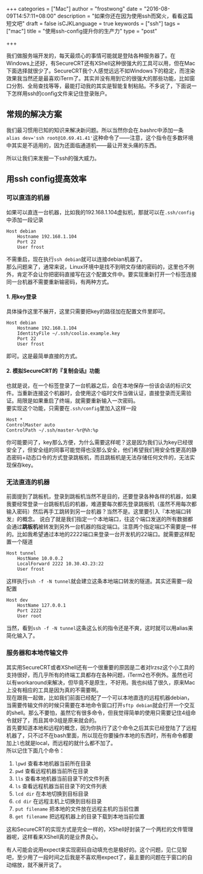 +++
categories = ["Mac"]
author = "frostwong"
date = "2016-08-09T14:57:11+08:00"
description = "如果你还在因为使用ssh而窝火，看看这篇短文吧"
draft = false
isCJKLanguage = true
keywords = ["ssh"]
tags = ["mac"]
title = "使用ssh-config提升你的生产力"
type = "post"

+++

我们做服务端开发的，每天最烦心的事情可能就是登陆各种服务器了。在Windows上还好，有SecureCRT还有XShell这种很强大的工具可以用，但在Mac下面选择就很少了。SecureCRT我个人感觉远远不如Windows下的稳定，而渲染效果我当然还是最喜欢iTerm了。其实并没有用到它的很强大的那些功能，比如窗口分割、全局查找等等，最能打动我的其实是智能复制粘贴。不多说了，下面说一下怎样用ssh的config文件来记住登录账户。

## 常规的解决方案
我们最习惯用已知的知识来解决新问题。所以当然你会在.bashrc中添加一条`alias dev='ssh root@10.69.41.41'`这种命令了——注意，这个指令在多数环境中其实是不适用的，因为还面临通道机——最让开发头痛的东西。

所以让我们来发掘一下ssh的强大威力。

## 用ssh config提高效率

### 可以直连的机器
如果可以直连一台机器，比如我的192.168.1.104虚拟机，那就可以在`.ssh/config`中添加一段记录


```
Host debian
	Hostname 192.168.1.104
	Port 22
	User frost
```

不需重启，现在执行`ssh debian`就可以连接debian机器了。  
那么问题来了，通常来说，Linux环境中是找不到明文存储的密码的，这里也不例外，肯定不会让你把密码直接写在这个配置文件中。要实现重新打开一个标签连接同一台机器不需要重新输密码，有两种方式。  
#### 1. 用key登录
具体操作这里不展开，这里只需要把key的路径加在配置文件里即可。

```
Host debian
	Hostname 192.168.1.104
	IdentityFile ~/.ssh/coolio.example.key
	Port 22
	User frost
```

即可。这是最简单直接的方式。  
#### 2. 模拟SecureCRT的『复制会话』功能
也就是说，在一个标签登录了一台机器之后，会在本地保存一份该会话的标识文件。当重新连接这个机器时，会使用这个临时文件当做认证，直接登录而无需验证。局限是如果重启了终端，就需要重新输入一次密码。  
要实现这个功能，只需要在`.ssh/config`里加入这样一段

```
Host *
ControlMaster auto
ControlPath ~/.ssh/master-%r@%h:%p
```

你可能要问了，key那么方便，为什么需要这样呢？这是因为我们认为key已经很安全了，但安全组的同事可能觉得也没那么安全，他们希望我们用安全性更高的静态密码+动态口令的方式登录跳板机，而且跳板机是无法存储任何文件的，无法实现保存key。

### 无法直连的机器
前面提到了跳板机，登录到跳板机当然不是目的，还要登录各种各样的机器，如果我要经常登录一台跳板机后的机器，难道要每次都先登录跳板机（虽然不用每次都输入密码）然后再手工跳转到另一台机器？当然不是。这里要引入『本地端口转发』的概念。
说白了就是我们指定一个本地端口，往这个端口发送的所有数据都会通过**跳板机**被转发到另外一台机器的指定端口。注意两个指定端口不需要是一样的。比如我希望通过本地的2222端口来登录一台开发机的22端口。就需要这样配置一个隧道

```
Host tunnel
	HostName 10.0.0.2
	LocalForward 2222 10.30.43.23:22
	User frost
```

这样执行`ssh -f -N tunnel`就会建立这条本地端口转发的隧道。其实还需要一段配置

```
Host dev
	HostName 127.0.0.1
	Port 2222
	User root
```

当然，看到`ssh -f -N tunnel`这条这么长的指令还是不爽，这时就可以用alias来简化输入了。

### 服务器和本地传输文件
其实用SecureCRT或者XShell还有一个很重要的原因是二者对lrzsz这个小工具的支持很好，而几乎所有的终端工具都存在各种问题，iTerm2也不例外。虽然也可以有workaround来解决，但毕竟不是原生，不好用。我也纠结了很久，原来Mac上没有相应的工具是因为真的不需要啊。  
现在跟我一起做，比如我们前面已经配了一个可以本地直连的远程机器debian，当需要传输文件的时候只需要在本地命令窗口打开`sftp debian`就会打开一个交互的shell。那么不要怕，虽然它有很多命令，但我觉得简单的使用只需要记住4组命令就好了，而且其中3组是原来就会的。  
首先要知道本地和远程的概念，因为你执行了这个命令之后其实已经登陆了了远程机器了，只不过不在bash里面，所以现在你要操作本地的东西时，所有命令都要加上`l`也就是local，而远程的就什么都不加了。  
所以记住下面几个命令：

1. `lpwd` 查看本地机器当前所在目录
2. `pwd` 查看远程机器当前所在目录
3.  `lls` 查看本地机器当前目录下的文件列表
4. `ls` 查看远程机器当前目录下的文件列表
5. `lcd dir` 在本地切换到目标目录
6. `cd dir` 在远程主机上切换到目标目录
7. `put filename` 把本地的文件放在远程主机的当前位置
8. `get filename` 把远程机器上的目录下载到本地当前位置

这和SecureCRT的实现方式是完全一样的，XShell好封装了一个两栏的文件管理器呢，这样看来XShell真的是业界良心。

有人可能会说用expect来实现密码自动填充也是极好的。这个问题，见仁见智吧，至少用了一段时间之后我是不喜欢用expect了，最主要的问题在于窗口的自动缩放，就不展开说了。


